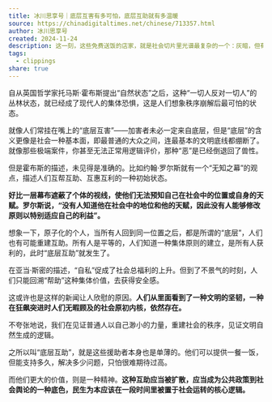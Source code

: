 ```yaml
---
title: 冰川思享号｜底层互害有多可怕，底层互助就有多温暖
source: https://chinadigitaltimes.net/chinese/713357.html
author: 冰川思享号
created: 2024-11-24
description: 这一刻，这些免费送饭的店家，就是社会切片里光谱最复杂的一个：灰暗，但有亮色；沉重，但有希望。
tags:
  - clippings
share: true
---
```

自从英国哲学家托马斯·霍布斯提出“自然状态”之后，这种“一切人反对一切人”的丛林状态，就已经成了现代人的集体恐惧，这是人们想象秩序崩解后最可怕的状态。

就像人们常挂在嘴上的“底层互害”——加害者未必一定来自底层，但是“底层”的含义更像是社会一种基本面，即最普通的大众之间，连最基本的文明底线都绷断了。就像那些极端案件，你甚至无法正常用逻辑评价，那种“恶”是已经倒退回了兽性。

但是霍布斯的描述，未见得是准确的。比如约翰·罗尔斯就有一个“无知之幕”的观点，描述人们互帮互助、互惠互利的一种初始状态。

**好比一层幕布遮蔽了个体的视线，使他们无法预知自己在社会中的位置或自身的天赋。罗尔斯说，“没有人知道他在社会中的地位和他的天赋，因此没有人能够修改原则以特别适应自己的利益”。**

想象一下，原子化的个人，当所有人回到同一位置之后，都是所谓的“底层”，人们也有可能重建互助。所有人是平等的，人们知道一种集体原则的建立，是所有人获利的，此时“底层互助”就发生了。

在亚当·斯密的描述，“自私”促成了社会总福利的上升。但到了不景气的时刻，人们只能回溯“帮助”这种集体价值，去获得安全感。

这或许也是这样的新闻让人欣慰的原因。**人们从里面看到了一种文明的坚韧，一种在狂飙突进时人们无暇顾及的社会原初内核，依然存在。**

不夸张地说，我们在见证普通人以自己渺小的力量，重建社会的秩序，见证文明自然生成的逻辑。

之所以叫“底层互助”，就是这些援助者本身也是单薄的。他们可以提供一餐一饭，但能支持多久，解决多少问题，只怕很难期待过高。

而他们更大的价值，则是一种精神。**这种互助应当被扩散，应当成为公共政策到社会舆论的一种底色，民生为本应该在一段时间里被置于社会运转的核心逻辑。**